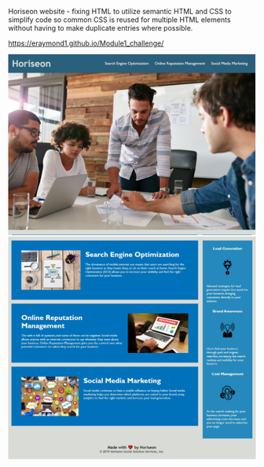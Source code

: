 Horiseon website - fixing HTML to utilize semantic HTML and CSS to simplify code so common CSS is reused for multiple HTML elements 
without having to make duplicate entries where possible.

https://eraymond1.github.io/Module1_challenge/


![Alt text](./assets/images/nav_hero.JPG?raw=true "Navigation and Hero Section")
![Alt text](./assets/images/body_footer.JPG?raw=true "Body and footer Section")
